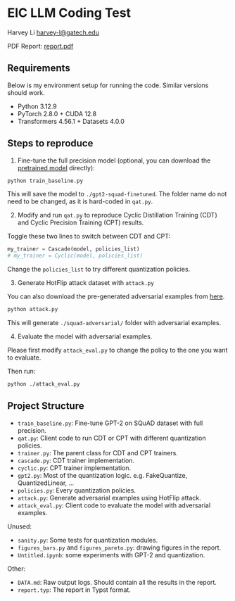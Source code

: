 # EIC LLM Coding Test

Harvey Li <harvey-l@gatech.edu>

PDF Report: [report.pdf](./report.pdf)

## Requirements

Below is my environment setup for running the code. Similar versions should work.

- Python 3.12.9
- PyTorch 2.8.0 + CUDA 12.8
- Transformers 4.56.1 + Datasets 4.0.0

## Steps to reproduce

1. Fine-tune the full precision model (optional, you can download the [pretrained model](https://www.dropbox.com/scl/fi/7uerce730v8lcsprpe7dt/gpt2-squad-finetuned.zip) directly):

```bash
python train_baseline.py
```

This will save the model to `./gpt2-squad-finetuned`. The folder name do not need to be changed, as it is hard-coded in `qat.py`.

2. Modify and run `qat.py` to reproduce Cyclic Distillation Training (CDT) and Cyclic Precision Training (CPT) results.

Toggle these two lines to switch between CDT and CPT:

```py
my_trainer = Cascade(model, policies_list)
# my_trainer = Cyclic(model, policies_list)
```

Change the `policies_list` to try different quantization policies.

3. Generate HotFlip attack dataset with `attack.py`

You can also download the pre-generated adversarial examples from [here](https://www.dropbox.com/scl/fi/v8kwk4hyysacn65fhcy1l/squad-adversarial.zip).

```bash
python attack.py
```

This will generate `./squad-adversarial/` folder with adversarial examples.

4. Evaluate the model with adversarial examples.

Please first modify `attack_eval.py` to change the policy to the one you want to evaluate.

Then run:

```bash
python ./attack_eval.py
```

## Project Structure

- `train_baseline.py`: Fine-tune GPT-2 on SQuAD dataset with full precision.
- `qat.py`: Client code to run CDT or CPT with different quantization policies.
- `trainer.py`: The parent class for CDT and CPT trainers.
- `cascade.py`: CDT trainer implementation.
- `cyclic.py`: CPT trainer implementation.
- `gpt2.py`: Most of the quantization logic. e.g. FakeQuantize, QuantizedLinear, ...
- `policies.py`: Every quantization policies.
- `attack.py`: Generate adversarial examples using HotFlip attack.
- `attack_eval.py`: Client code to evaluate the model with adversarial examples.

Unused:

- `sanity.py`: Some tests for quantization modules.
- `figures_bars.py` and `figures_pareto.py`: drawing figures in the report.
- `Untitled.ipynb`: some experiments with GPT-2 and quantization.

Other:

- `DATA.md`: Raw output logs. Should contain all the results in the report.
- `report.typ`: The report in Typst format.
